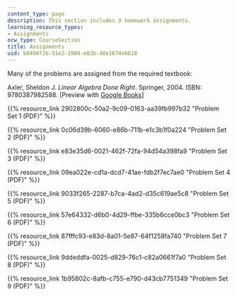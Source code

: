 ```yaml
---
content_type: page
description: This section includes 9 homework assignments.
learning_resource_types:
- Assignments
ocw_type: CourseSection
title: Assignments
uid: b0494f2b-51e2-1989-e03b-48e1674e6618
---
```


Many of the problems are assigned from the required textbook:

Axler, Sheldon J. _Linear Algebra Done Right_. Springer, 2004. ISBN: 9780387982588. \[Preview with [Google Books](http://books.google.com/books?id=ovIYVIlithQC&pg=PAfrontcover)\]

{{% resource_link 2902800c-50a2-9c09-0163-aa39fb997b32 "Problem Set 1 (PDF)" %}}

{{% resource_link 0c06d39b-6060-e86b-711b-e1c3b1f0a224 "Problem Set 2 (PDF)" %}}

{{% resource_link e83e35d6-0021-462f-72fa-94d54a398fa9 "Problem Set 3 (PDF)" %}}

{{% resource_link 09ea022e-cd1a-dcd7-41ae-fdb2f7ec7ae0 "Problem Set 4 (PDF)" %}}

{{% resource_link 9033f265-2287-b7ca-4ad2-d35c619ae5c8 "Problem Set 5 (PDF)" %}}

{{% resource_link 57e64332-d6b0-4d29-ffbe-335b6cce0bc3 "Problem Set 6 (PDF)" %}}

{{% resource_link 87fffc93-e83d-8a01-5e87-64f1258fa740 "Problem Set 7 (PDF)" %}}

{{% resource_link 9ddeddfa-0025-d829-76c1-c82a0661f7a0 "Problem Set 8 (PDF)" %}}

{{% resource_link 1b95802c-8afb-c755-e790-d43cb7751349 "Problem Set 9 (PDF)" %}}